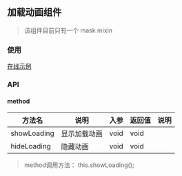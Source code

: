 ## 加载动画组件
> 该组件目前只有一个 mask mixin

### 使用

<a href="https://magix-components.github.io/magix-components/#!/mx-loading/mask" target="_blank">在线示例</a>

### API

#### method

| 方法名 | 说明 | 入参 | 返回值 | 说明 |
| -------- | -------- | -------- | -------- | -------- |
| showLoading | 显示加载动画 | void | void | &nbsp; |
| hideLoading | 隐藏动画 | void | void | &nbsp; |

> method调用方法： this.showLoading();


